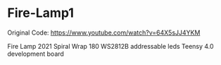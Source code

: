 # Fire-Lamp1
Original Code: https://www.youtube.com/watch?v=64X5sJJ4YKM

Fire Lamp 2021 Spiral Wrap
180 WS2812B addressable leds
Teensy 4.0 development board
